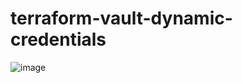# terraform-vault-dynamic-credentials

![image](https://user-images.githubusercontent.com/8341286/233312425-6b0d4337-f7b7-438b-9549-daa52394b627.png)
